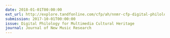 ```yaml
---
date: 2018-01-01T00:00:00
ext_url: http://explore.tandfonline.com/cfp/ah/nnmr-cfp-digital-philology-1q2017
submission: 2017-10-01T00:00:00
issue: Digital Philology for Multimedia Cultural Heritage
journal: Journal of New Music Research
---
```


